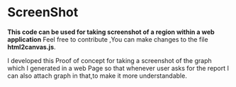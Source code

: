 # ScreenShot

<b>This code can be used for taking screenshot of a region within a web application</b>
Feel free to contribute ,You can make changes to the file <b>html2canvas.js</b>.

I developed this Proof of concept for taking a screenshot of the graph which I generated in a web Page so that whenever user asks for the report I can also attach graph in that,to make it more understandable.
